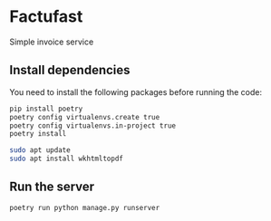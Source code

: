 # Factufast

Simple invoice service

## Install dependencies

You need to install the following packages before running the code:
```bash
pip install poetry
poetry config virtualenvs.create true
poetry config virtualenvs.in-project true
poetry install

sudo apt update
sudo apt install wkhtmltopdf
```

## Run the server

```bash
poetry run python manage.py runserver
```
